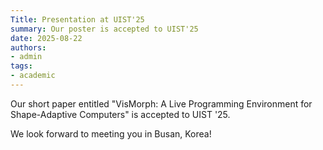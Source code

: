 ```yaml
---
Title: Presentation at UIST'25
summary: Our poster is accepted to UIST'25
date: 2025-08-22
authors:
- admin
tags:
- academic
---
```


Our short paper entitled "VisMorph: A Live Programming Environment for Shape-Adaptive Computers" is accepted to UIST '25.

We look forward to meeting you in Busan, Korea!
